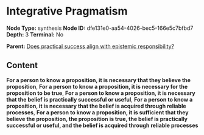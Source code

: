 # Integrative Pragmatism

**Node Type:** synthesis
**Node ID:** dfe131e0-aa54-4026-bec5-166e5c7bfbd7
**Depth:** 3
**Terminal:** No

**Parent:** [Does practical success align with epistemic responsibility?](does-practical-success-align-with-epistemic-responsibility.md)

## Content

**For a person to know a proposition, it is necessary that they believe the proposition**, **For a person to know a proposition, it is necessary for the proposition to be true**, **For a person to know a proposition, it is necessary that the belief is practically successful or useful**, **For a person to know a proposition, it is necessary that the belief is acquired through reliable processes**, **For a person to know a proposition, it is sufficient that they believe the proposition, the proposition is true, the belief is practically successful or useful, and the belief is acquired through reliable processes**
